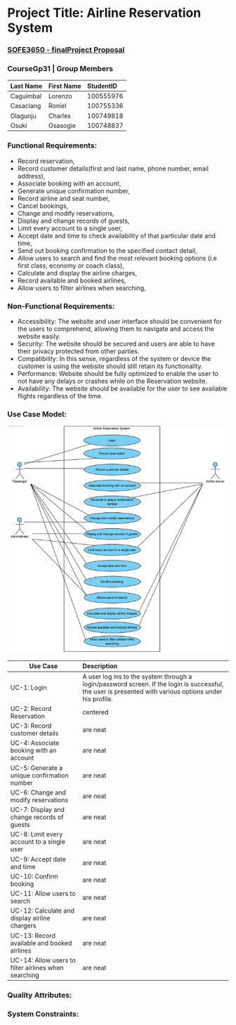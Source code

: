 # Project Title: Airline Reservation System
### [SOFE3650 - finalProject Proposal](projectProposal.pdf)

### CourseGp31 | Group Members
|Last Name|First Name|StudentID|
|:--------|:---------|:--------|
|Caguimbal|Lorenzo   |100555976|
|Casaclang|Roniel    |100755336|
|Olagunju |Charles   |100749818|
|Osuki    |Osasogie  |100748837|

### Functional Requirements:
* Record reservation, 
* Record customer details(first and last name, phone number, email address),
* Associate booking with an account,
* Generate unique confirmation number,
* Record airline and seat number, 
* Cancel bookings,
* Change and modify reservations, 
* Display and change records of guests, 
* Limit every account to a single user, 
* Accept date and time to check availability of that particular date and time, 
* Send out booking confirmation to the specified contact detail, 
* Allow users to search and find the most relevant booking options (i.e first class, economy or coach class), 
* Calculate and display the airline charges,
* Record available and booked airlines,
* Allow users to filter airlines when searching,

### Non-Functional Requirements:
* Accessibility: The website and user interface should be convenient for the users to comprehend, allowing them to navigate and access the website easily.
* Security: The website should be secured and users are able to have their privacy protected from other parties.
* Compatibility: In this sense, regardless of the system or device the customer is using the website should still retain its functionality.
* Performance: Website should be fully optimized to enable the user to not have any delays or crashes while on the Reservation website.
* Availability: The website should be available for the user to see available flights regardless of the time.


### Use Case Model:
![alt text](https://github.com/SOFE3650U-CourseGp31/finalProject/blob/master/Use%20Case%20Model.png?raw=true "Use Code Model")

| Use Case      | Description  | 
| ------------- |:-------------|
| UC-1: Login     | A user log ins to the system through a login/password screen. If the login is successful, the user is presented with various options under his profile. |
| UC-2: Record Reservation      | centered      |
| UC-3: Record customer details | are neat      |
| UC-4: Associate booking with an account | are neat      |
| UC-5: Generate a unique confirmation number | are neat      |
| UC-6: Change and modify reservations | are neat      |
| UC-7: Display and change records of guests | are neat      |
| UC-8: Limit every account to a single user | are neat      |
| UC-9: Accept date and time | are neat      |
| UC-10: Confirm booking | are neat      |
| UC-11: Allow users to search | are neat      |
| UC-12: Calculate and display airline chargers | are neat      |
| UC-13: Record available and booked airlines | are neat      |
| UC-14: Allow users to filter airlines when searching | are neat      |

### Quality Attributes:

### System Constraints:






